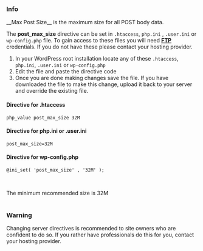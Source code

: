 <div class="thz-notification thz-notification-blue thz-align-left">
	<h3 class="thz-notification-title">Info</h3>
	<div markdown="1">__Max Post Size__ is the maximum size for all POST body data.</div>
</div>


The __post_max_size__ directive can be set in `.htaccess`, `php.ini` , `.user.ini` or `wp-config.php` file. To gain access to these files you will need __[FTP](http://en.wikipedia.org/wiki/File_Transfer_Protocol)__ credentials. If you do not have these please contact your hosting provider.

1. In your WordPress root installation locate any of these `.htaccess`, `php.ini`, `.user.ini` or `wp-config.php`
2. Edit the file and paste the directive code
3. Once you are done making changes save the file. If you have downloaded the file to make this change, upload it back to your server and override the existing file.


#### Directive for .htaccess
```
php_value post_max_size 32M
```
	
#### Directive for php.ini or .user.ini
```
post_max_size=32M
```

#### Directive for wp-config.php
```
@ini_set( 'post_max_size' , '32M' );
```
&nbsp;
<div class="thz-notification thz-notification-blue thz-align-left">
	<div markdown="1">The minimum recommended size is 32M</div>
</div>	
&nbsp;
<div class="thz-notification thz-notification-yellow thz-align-left">
	<h3 class="thz-notification-title">Warning</h3>
	<div>Changing server directives is recommended to site owners who are confident to do so. If you rather have professionals do this for you, contact your hosting provider.
	</div>
</div>